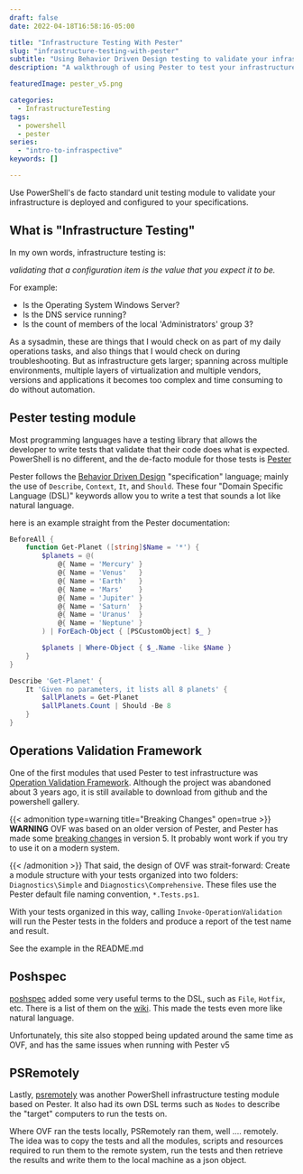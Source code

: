 ```yaml
---
draft: false
date: 2022-04-18T16:58:16-05:00

title: "Infrastructure Testing With Pester"
slug: "infrastructure-testing-with-pester"
subtitle: "Using Behavior Driven Design testing to validate your infrastructure"
description: "A walkthrough of using Pester to test your infrastructure"

featuredImage: pester_v5.png

categories:
  - InfrastructureTesting
tags:
  - powershell
  - pester
series:
  - "intro-to-infraspective"
keywords: []

---
```


Use PowerShell's de facto standard unit testing module to validate your infrastructure is deployed and configured to
your specifications.

## What is "Infrastructure Testing"

In my own words, infrastructure testing is:

_validating that a configuration item is the value that you expect it to be._

For example:

- Is the Operating System Windows Server?
- Is the DNS service running?
- Is the count of members of the local 'Administrators' group 3?

As a sysadmin, these are things that I would check on as part of my daily operations tasks, and also things that I
would check on during troubleshooting.  But as infrastructure gets larger; spanning across multiple environments,
multiple layers of virtualization and multiple vendors, versions and applications it becomes too complex and time
consuming to do without automation.

## Pester testing module

Most programming languages have a testing library that allows the developer to write tests that validate that their
code does what is expected.  PowerShell is no different, and the de-facto module for those tests is
[Pester](https://pester.dev)

Pester follows the [Behavior Driven
Design](https://en.wikipedia.org/wiki/Behavior-driven_development#Story_versus_specification) "specification"
language; mainly the use of `Describe`, `Context`, `It`, and `Should`.  These four "Domain Specific Language (DSL)"
keywords allow you to write a test that sounds a lot like natural language.

here is an example straight from the Pester documentation:

```powershell
BeforeAll {
    function Get-Planet ([string]$Name = '*') {
        $planets = @(
            @{ Name = 'Mercury' }
            @{ Name = 'Venus'   }
            @{ Name = 'Earth'   }
            @{ Name = 'Mars'    }
            @{ Name = 'Jupiter' }
            @{ Name = 'Saturn'  }
            @{ Name = 'Uranus'  }
            @{ Name = 'Neptune' }
        ) | ForEach-Object { [PSCustomObject] $_ }

        $planets | Where-Object { $_.Name -like $Name }
    }
}

Describe 'Get-Planet' {
    It 'Given no parameters, it lists all 8 planets' {
        $allPlanets = Get-Planet
        $allPlanets.Count | Should -Be 8
    }
}
```

## Operations Validation Framework

One of the first modules that used Pester to test infrastructure was [Operation Validation
Framework](https://github.com/PowerShell/Operation-Validation-Framework).  Although the project was abandoned about
3 years ago, it is still available to download from github and the powershell gallery.

{{< admonition type=warning title="Breaking Changes" open=true >}}
**WARNING** OVF was based on an older version of Pester, and Pester has made some [breaking
changes](https://pester.dev/docs/migrations/breaking-changes-in-v5) in version 5.  It probably wont work if you try
to use it on a modern system.

{{< /admonition >}}
That said, the design of OVF was strait-forward:  Create a module structure with your tests organized into two
folders: `Diagnostics\Simple` and `Diagnostics\Comprehensive`.  These files use the Pester default file naming
convention, `*.Tests.ps1`.

With your tests organized in this way, calling `Invoke-OperationValidation` will run the Pester tests in the folders
and produce a report of the test name and result.

See the example in the README.md

## Poshspec

[poshspec](https://github.com/ticketmaster/poshspec) added some very useful terms to the DSL, such as `File`,
`Hotfix`, etc.  There is a list of them on the [wiki](https://github.com/Ticketmaster/poshspec/wiki/Introduction).
This made the tests even more like natural language.

Unfortunately, this site also stopped being updated around the same time as OVF, and has the same issues when
running with Pester v5

## PSRemotely

Lastly, [psremotely](https://github.com/DexterPOSH/PSRemotely) was another PowerShell infrastructure testing module
based on Pester.  It also had its own DSL terms such as `Nodes` to describe the "target" computers to run the tests
on.

Where OVF ran the tests locally, PSRemotely ran them, well .... remotely.  The idea was to copy the tests and all
the modules, scripts and resources required to run them to the remote system, run the tests and then retrieve the
results and write them to the local machine as a json object.
